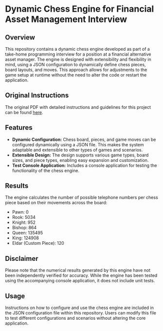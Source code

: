 # Dynamic Chess Engine for Financial Asset Management Interview

## Overview
This repository contains a dynamic chess engine developed as part of a take-home programming interview for a position at a financial alternative asset manager. The engine is designed with extensibility and flexibility in mind, using a JSON configuration to dynamically define chess pieces, board layouts, and moves. This approach allows for adjustments to the game setup at runtime without the need to alter the code or restart the application.

## Original Instructions
The original PDF with detailed instructions and guidelines for this project can be found [here](./Chess.pdf).

## Features
- **Dynamic Configuration:** Chess board, pieces, and game moves can be configured dynamically using a JSON file. This makes the system adaptable and extensible to other types of games and scenarios.
- **Extensible Design:** The design supports various game types, board sizes, and piece types, enabling easy expansion and customization.
- **Test Console Application:** Includes a console application for testing the functionality of the chess engine.

## Results
The engine calculates the number of possible telephone numbers per chess piece based on their movements across the board:
- Pawn: 0
- Rook: 5034
- Knight: 952
- Bishop: 864
- Queen: 135495
- King: 124908
- Eldar (Custom Piece): 120

## Disclaimer
Please note that the numerical results generated by this engine have not been independently verified for accuracy. While the engine has been tested using the accompanying console application, it does not include unit tests.

## Usage
Instructions on how to configure and use the chess engine are included in the JSON configuration file within this repository. Users can modify this file to test different configurations and scenarios without altering the core application.
